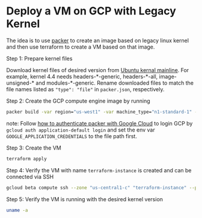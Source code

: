 # Deploy a VM on GCP with Legacy Kernel

The idea is to use [packer](http://packer.io) to create an image based on legacy linux kernel and then use terraform to create a VM based on that image.

Step 1: Prepare kernel files

Download kernel files of desired version from [Ubuntu kernal mainline](https://kernel.ubuntu.com/~kernel-ppa/mainline). For example, kernel 4.4 needs headers-\*-generic, headers-\*-all, image-unsigned-\* and modules-\*-generic. Rename downloaded files to match the file names listed as `"type": "file"` in `packer.json`, respectively.

Step 2: Create the GCP compute engine image by running
```sh
packer build -var region="us-west1" -var machine_type="n1-standard-1" -var zone="us-west1-b" -var project_id="cf-concourse-production" -force packer.json
```
note:
Follow [how to authenticate packer with Google Cloud](https://www.packer.io/docs/builders/googlecompute#precedence-of-authentication-methods) to login GCP by `gcloud auth application-default login` and set the env var `GOOGLE_APPLICATION_CREDENTIALS` to the file path first.

Step 3: Create the VM
```sh
terraform apply
```

Step 4: Verify the VM with name `terraform-instance` is created and can be connected via SSH
```sh
gcloud beta compute ssh --zone "us-central1-c" "terraform-instance" --project "cf-concourse-production"
```

Step 5: Verify the VM is running with the desired kernel version
```sh
uname -a
```

